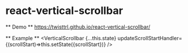 # react-vertical-scrollbar
** Demo **
https://twisttrl.github.io/react-vertical-scrollbar/

** Example **
<VerticalScrollbar  {...this.state}
                    updateScrollStartHandler={(scrollStart)=>this.setState({scrollStart})}
                    />
